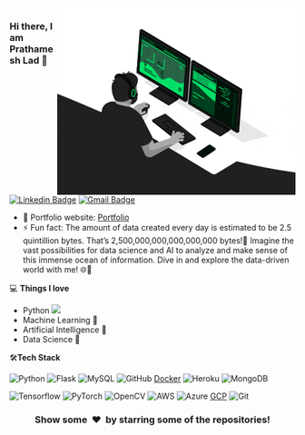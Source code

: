 <img align="right" src="https://github.com/Prathamesh1199/Prathamesh1199/blob/main/developer.gif" alt="Coder GIF" width="420" height="330">



### Hi there, I am Prathamesh Lad 👋
[![Linkedin Badge](https://img.shields.io/badge/-Prathamesh-blue?style=flat-square&logo=Linkedin&logoColor=white&link=https://www.linkedin.com/in/prathameshlad11)](https://www.linkedin.com/in/prathameshlad11/)
[![Gmail Badge](https://img.shields.io/badge/-prathameshlad.data@gmail.com-c14438?style=flat-square&logo=Gmail&logoColor=white&link=mailto:prathameshlad.data@gmail.com)](mailto:prathameshlad.data@gmail.com) 

- 🎯 Portfolio website: [Portfolio](https://prathamesh1199.github.io/)
- ⚡ Fun fact: The amount of data created every day is estimated to be 2.5 quintillion bytes. That’s 2,500,000,000,000,000,000 bytes!💾 Imagine the vast possibilities for data science and AI to analyze and make sense of this immense ocean of information. Dive in and explore the data-driven world with me! 🌐🚀

💻 **Things I love**
- Python <img src="https://media.giphy.com/media/WUlplcMpOCEmTGBtBW/giphy.gif" width="30"> 
- Machine Learning 🧐
- Artificial Intelligence 🤖
- Data Science 😬
    
🛠**Tech Stack**

![Python](https://img.shields.io/badge/-Python-000000?style=flat&logo=python)
![Flask](https://img.shields.io/badge/-Flask-000000?style=flat&logo=Flask)
![MySQL](https://img.shields.io/badge/-MySQL-000000?style=flat&logo=MySQL)
![GitHub](https://img.shields.io/badge/-GitHub-000000?style=flat&logo=github&logoColor=FFFFFF)
[Docker](https://img.shields.io/badge/-Docker-000000?style=flat&logo=Docker&logoColor=FCC624)
![Heroku](https://img.shields.io/badge/-Heroku-000000?style=flat&logo=heroku)
![MongoDB](https://img.shields.io/badge/-MongoDB-000000?style=flat&logo=MongoDB)

![Tensorflow](https://img.shields.io/badge/-Tensorflow-000000?style=flat&logo=tensorflow)
![PyTorch](https://img.shields.io/badge/-PyTorch-000000?style=flat&logo=pytorch)
![OpenCV](https://img.shields.io/badge/-OpenCV-000000?style=flat&logo=opencv)
![AWS](https://img.shields.io/badge/AWS-000000?style=flat-square&logo=amazon-aws)
![Azure](https://img.shields.io/badge/Azure-000000?style=flat-Azure&logo=Azure)
[GCP](https://img.shields.io/badge/-GCP-000000?style=flat&logo=GCP&logoColor=FCC626)
![Git](https://img.shields.io/badge/-Git-000000?style=flat&logo=git&logoColor=F05032)

<div align="center">
    <h3 align="center">Show some &nbsp;❤️&nbsp; by starring some of the repositories!</h3>
</div>
